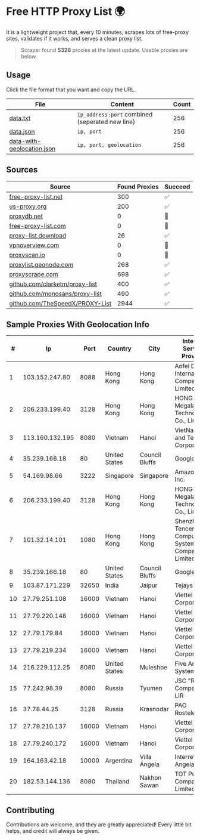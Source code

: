 
# Free HTTP Proxy List 🌍

It is a lightweight project that, every 10 minutes, scrapes lots of free-proxy sites, validates if it works, and serves a clean proxy list.


> Scraper found **5326** proxies at the latest update. Usable proxies are below.

## Usage

Click the file format that you want and copy the URL.


|File|Content|Count|
|----|-------|-----|
|[data.txt](https://raw.githubusercontent.com/themiralay/Proxy-List-World/master/data.txt)|`ip_address:port` combined (seperated new line)|256|
|[data.json](https://raw.githubusercontent.com/themiralay/Proxy-List-World/master/data.json)|`ip, port`|256|
|[data-with-geolocation.json](https://raw.githubusercontent.com/themiralay/Proxy-List-World/master/data-with-geolocation.json)|`ip, port, geolocation`|256|

## Sources

|Source|Found Proxies|Succeed|
|------|-------------|-------|
|[free-proxy-list.net](https://free-proxy-list.net)|300|✅|
|[us-proxy.org](https://www.us-proxy.org)|200|✅|
|[proxydb.net](http://proxydb.net)|0|🚫|
|[free-proxy-list.com](https://free-proxy-list.com/?page=&port=&type%5B%5D=http&type%5B%5D=https&up_time=0&search=Search)|0|🚫|
|[proxy-list.download](https://www.proxy-list.download/HTTP)|26|✅|
|[vpnoverview.com](https://vpnoverview.com/privacy/anonymous-browsing/free-proxy-servers)|0|🚫|
|[proxyscan.io](https://www.proxyscan.io)|0|🚫|
|[proxylist.geonode.com](https://proxylist.geonode.com/api/proxy-list?limit=300&page=1&sort_by=lastChecked&sort_type=desc&protocols=http,https)|268|✅|
|[proxyscrape.com](https://api.proxyscrape.com/v2/?request=displayproxies&protocol=http&timeout=10000&country=all&ssl=all&anonymity=all)|698|✅|
|[github.com/clarketm/proxy-list](https://raw.githubusercontent.com/clarketm/proxy-list/master/proxy-list-raw.txt)|400|✅|
|[github.com/monosans/proxy-list](https://raw.githubusercontent.com/monosans/proxy-list/main/proxies/http.txt)|490|✅|
|[github.com/TheSpeedX/PROXY-List](https://raw.githubusercontent.com/TheSpeedX/PROXY-List/master/http.txt)|2944|✅|


## Sample Proxies With Geolocation Info

|#|Ip|Port|Country|City|Internet Service Provider|
|-|--|----|-------|----|-------------------------|
|1|103.152.247.80|8088|Hong Kong|Hong Kong|Aofei Data International Company Limited|
|2|206.233.199.40|3128|Hong Kong|Hong Kong|HONG KONG Megalayer Technology Co., Limited|
|3|113.160.132.195|8080|Vietnam|Hanoi|VietNam Post and Telecom Corporation|
|4|35.239.166.18|80|United States|Council Bluffs|Google LLC|
|5|54.169.98.66|3222|Singapore|Singapore|Amazon.com, Inc.|
|6|206.233.199.40|3128|Hong Kong|Hong Kong|HONG KONG Megalayer Technology Co., Limited|
|7|101.32.14.101|1080|Hong Kong|Hong Kong|Shenzhen Tencent Computer Systems Company Limited|
|8|35.239.166.18|80|United States|Council Bluffs|Google LLC|
|9|103.87.171.229|32650|India|Jaipur|Tejays|
|10|27.79.251.108|16000|Vietnam|Hanoi|Viettel Corporation|
|11|27.79.220.148|16000|Vietnam|Hanoi|Viettel Corporation|
|12|27.79.179.84|16000|Vietnam|Hanoi|Viettel Corporation|
|13|27.79.219.234|16000|Vietnam|Hanoi|Viettel Corporation|
|14|216.229.112.25|8080|United States|Muleshoe|Five Area Systems, LLC|
|15|77.242.98.39|8080|Russia|Tyumen|JSC "Russian Company" LIR|
|16|37.78.44.25|3128|Russia|Krasnodar|PAO Rostelecom|
|17|27.79.210.137|16000|Vietnam|Hanoi|Viettel Corporation|
|18|27.79.240.172|16000|Vietnam|Hanoi|Viettel Corporation|
|19|164.163.42.18|10000|Argentina|Villa Ángela|Interret Villa Angela SRL|
|20|182.53.144.136|8080|Thailand|Nakhon Sawan|TOT Public Company Limited|



## Contributing

Contributions are welcome, and they are greatly appreciated! Every
little bit helps, and credit will always be given.


